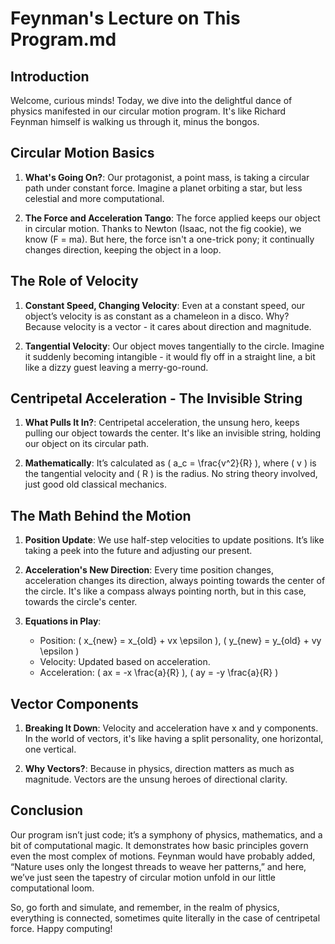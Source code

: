 # Feynman's Lecture on This Program.md

## Introduction
Welcome, curious minds! Today, we dive into the delightful dance of physics manifested in our circular motion program. It's like Richard Feynman himself is walking us through it, minus the bongos.

## Circular Motion Basics
1. **What's Going On?**: Our protagonist, a point mass, is taking a circular path under constant force. Imagine a planet orbiting a star, but less celestial and more computational.

2. **The Force and Acceleration Tango**: The force applied keeps our object in circular motion. Thanks to Newton (Isaac, not the fig cookie), we know \(F = ma\). But here, the force isn't a one-trick pony; it continually changes direction, keeping the object in a loop.

## The Role of Velocity
1. **Constant Speed, Changing Velocity**: Even at a constant speed, our object’s velocity is as constant as a chameleon in a disco. Why? Because velocity is a vector - it cares about direction and magnitude.

2. **Tangential Velocity**: Our object moves tangentially to the circle. Imagine it suddenly becoming intangible - it would fly off in a straight line, a bit like a dizzy guest leaving a merry-go-round.

## Centripetal Acceleration - The Invisible String
1. **What Pulls It In?**: Centripetal acceleration, the unsung hero, keeps pulling our object towards the center. It's like an invisible string, holding our object on its circular path.

2. **Mathematically**: It’s calculated as \( a_c = \frac{v^2}{R} \), where \( v \) is the tangential velocity and \( R \) is the radius. No string theory involved, just good old classical mechanics.

## The Math Behind the Motion
1. **Position Update**: We use half-step velocities to update positions. It’s like taking a peek into the future and adjusting our present.

2. **Acceleration's New Direction**: Every time position changes, acceleration changes its direction, always pointing towards the center of the circle. It's like a compass always pointing north, but in this case, towards the circle's center.

3. **Equations in Play**:
   - Position: \( x_{new} = x_{old} + vx \epsilon \), \( y_{new} = y_{old} + vy \epsilon \)
   - Velocity: Updated based on acceleration.
   - Acceleration: \( ax = -x \frac{a}{R} \), \( ay = -y \frac{a}{R} \)

## Vector Components
1. **Breaking It Down**: Velocity and acceleration have x and y components. In the world of vectors, it's like having a split personality, one horizontal, one vertical.

2. **Why Vectors?**: Because in physics, direction matters as much as magnitude. Vectors are the unsung heroes of directional clarity.

## Conclusion
Our program isn’t just code; it’s a symphony of physics, mathematics, and a bit of computational magic. It demonstrates how basic principles govern even the most complex of motions. Feynman would have probably added, “Nature uses only the longest threads to weave her patterns,” and here, we’ve just seen the tapestry of circular motion unfold in our little computational loom.

So, go forth and simulate, and remember, in the realm of physics, everything is connected, sometimes quite literally in the case of centripetal force. Happy computing!
